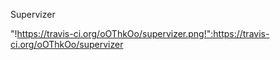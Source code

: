 
Supervizer

"!https://travis-ci.org/oOThkOo/supervizer.png!":https://travis-ci.org/oOThkOo/supervizer
